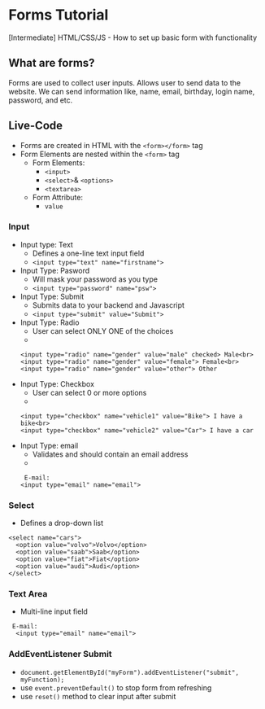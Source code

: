 # Forms Tutorial
[Intermediate] HTML/CSS/JS - How to set up basic form with functionality


## What are forms?
Forms are used to collect user inputs. Allows user to send data to the website. We can send information like, name, email, birthday, login name, password, and etc. 

## Live-Code 
- Forms are created in HTML with the `<form></form>` tag
- Form Elements are nested within the `<form>` tag
  - Form Elements:
    - `<input>`
    - `<select>`& `<options>`
    - `<textarea>`
  - Form Attribute:
    - `value`
    
### Input
- Input type: Text
  - Defines a one-line text input field
  - `<input type="text" name="firstname">`
- Input Type: Pasword
  - Will mask your password as you type
  - `<input type="password" name="psw">`
- Input Type: Submit
  - Submits data to your backend and Javascript
  - `<input type="submit" value="Submit">`
- Input Type: Radio
  - User can select ONLY ONE of the choices
  - 
  ```
  <input type="radio" name="gender" value="male" checked> Male<br>
  <input type="radio" name="gender" value="female"> Female<br>
  <input type="radio" name="gender" value="other"> Other
  ```
- Input Type: Checkbox
  - User can select 0 or more options
  - 
  ```
  <input type="checkbox" name="vehicle1" value="Bike"> I have a bike<br>
  <input type="checkbox" name="vehicle2" value="Car"> I have a car 
  ```
- Input Type: email
  - Validates and should contain an email address
  - 
  ```
   E-mail:
  <input type="email" name="email">
  ```
  
### Select
- Defines a drop-down list
```
<select name="cars">
  <option value="volvo">Volvo</option>
  <option value="saab">Saab</option>
  <option value="fiat">Fiat</option>
  <option value="audi">Audi</option>
</select>
 ```
  
### Text Area
- Multi-line input field
```
 E-mail:
  <input type="email" name="email">
 ```
 
### AddEventListener Submit
- `document.getElementById("myForm").addEventListener("submit", myFunction);`
- use `event.preventDefault()` to stop form from refreshing
- use `reset()` method to clear input after submit



